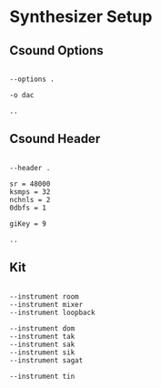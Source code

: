 # Synthesizer Setup

## Csound Options

```scenario oscilla

--options .

-o dac

..

```

## Csound Header

```scenario oscilla

--header .

sr = 48000
ksmps = 32
nchnls = 2
0dbfs = 1

giKey = 9

..

```

## Kit

```scenario oscilla

--instrument room
--instrument mixer
--instrument loopback

--instrument dom
--instrument tak
--instrument sak
--instrument sik
--instrument sagat

--instrument tin

```
